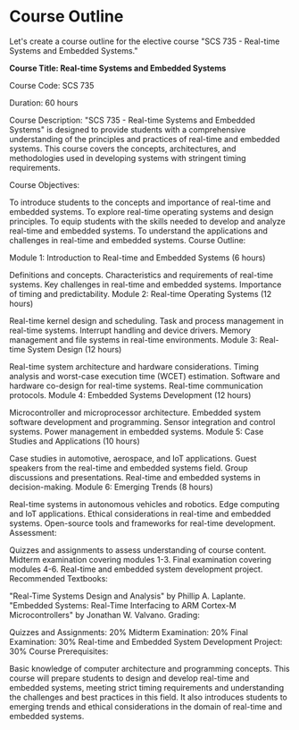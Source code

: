 # Course Outline
Let's create a course outline for the elective course "SCS 735 - Real-time Systems and Embedded Systems."

<p><b>Course Title: Real-time Systems and Embedded Systems</b>

Course Code: SCS 735

Duration: 60 hours

Course Description:
"SCS 735 - Real-time Systems and Embedded Systems" is designed to provide students with a comprehensive understanding of the principles and practices of real-time and embedded systems. This course covers the concepts, architectures, and methodologies used in developing systems with stringent timing requirements.

Course Objectives:

To introduce students to the concepts and importance of real-time and embedded systems.
To explore real-time operating systems and design principles.
To equip students with the skills needed to develop and analyze real-time and embedded systems.
To understand the applications and challenges in real-time and embedded systems.
Course Outline:

Module 1: Introduction to Real-time and Embedded Systems (6 hours)

Definitions and concepts.
Characteristics and requirements of real-time systems.
Key challenges in real-time and embedded systems.
Importance of timing and predictability.
Module 2: Real-time Operating Systems (12 hours)

Real-time kernel design and scheduling.
Task and process management in real-time systems.
Interrupt handling and device drivers.
Memory management and file systems in real-time environments.
Module 3: Real-time System Design (12 hours)

Real-time system architecture and hardware considerations.
Timing analysis and worst-case execution time (WCET) estimation.
Software and hardware co-design for real-time systems.
Real-time communication protocols.
Module 4: Embedded Systems Development (12 hours)

Microcontroller and microprocessor architecture.
Embedded system software development and programming.
Sensor integration and control systems.
Power management in embedded systems.
Module 5: Case Studies and Applications (10 hours)

Case studies in automotive, aerospace, and IoT applications.
Guest speakers from the real-time and embedded systems field.
Group discussions and presentations.
Real-time and embedded systems in decision-making.
Module 6: Emerging Trends (8 hours)

Real-time systems in autonomous vehicles and robotics.
Edge computing and IoT applications.
Ethical considerations in real-time and embedded systems.
Open-source tools and frameworks for real-time development.
Assessment:

Quizzes and assignments to assess understanding of course content.
Midterm examination covering modules 1-3.
Final examination covering modules 4-6.
Real-time and embedded system development project.
Recommended Textbooks:

"Real-Time Systems Design and Analysis" by Phillip A. Laplante.
"Embedded Systems: Real-Time Interfacing to ARM Cortex-M Microcontrollers" by Jonathan W. Valvano.
Grading:

Quizzes and Assignments: 20%
Midterm Examination: 20%
Final Examination: 30%
Real-time and Embedded System Development Project: 30%
Course Prerequisites:

Basic knowledge of computer architecture and programming concepts.
This course will prepare students to design and develop real-time and embedded systems, meeting strict timing requirements and understanding the challenges and best practices in this field. It also introduces students to emerging trends and ethical considerations in the domain of real-time and embedded systems.
